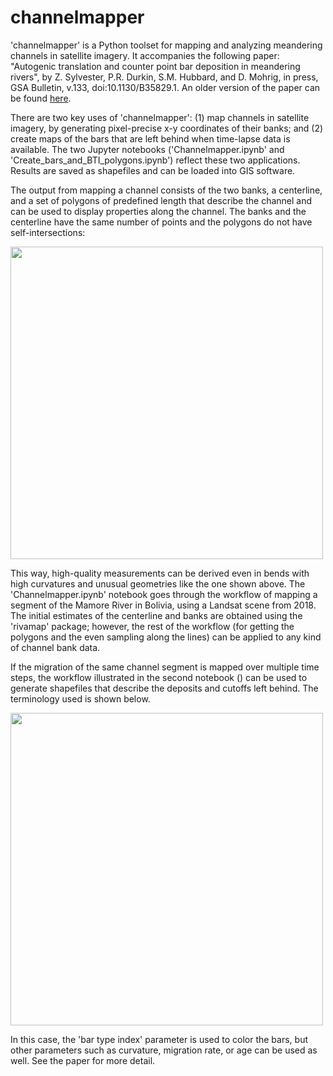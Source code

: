 # channelmapper

'channelmapper' is a Python toolset for mapping and analyzing meandering channels in satellite imagery. It accompanies the following paper: "Autogenic translation and counter point bar deposition in meandering rivers", by Z. Sylvester, P.R. Durkin, S.M. Hubbard, and D. Mohrig, in press, GSA Bulletin, v.133, doi:10.1130/B35829.1. An older version of the paper can be found [here](https://eartharxiv.org/repository/view/1003/).

There are two key uses of 'channelmapper': (1) map channels in satellite imagery, by generating pixel-precise x-y coordinates of their banks; and (2) create maps of the bars that are left behind when time-lapse data is available. The two Jupyter notebooks ('Channelmapper.ipynb' and 'Create_bars_and_BTI_polygons.ipynb') reflect these two applications. Results are saved as shapefiles and can be loaded into GIS software.

The output from mapping a channel consists of the two banks, a centerline, and a set of polygons of predefined length that describe the channel and can be used to display properties along the channel. The banks and the centerline have the same number of points and the polygons do not have self-intersections:

<img src="https://github.com/zsylvester/channelmapper/blob/main/banks_and_polygons.png" width="500">

This way, high-quality measurements can be derived even in bends with high curvatures and unusual geometries like the one shown above. The 'Channelmapper.ipynb' notebook goes through the workflow of mapping a segment of the Mamore River in Bolivia, using a Landsat scene from 2018. The initial estimates of the centerline and banks are obtained using the 'rivamap' package; however, the rest of the workflow (for getting the polygons and the even sampling along the lines) can be applied to any kind of channel bank data.

If the migration of the same channel segment is mapped over multiple time steps, the workflow illustrated in the second notebook () can be used to generate shapefiles that describe the deposits and cutoffs left behind. The terminology used is shown below.

<img src="https://github.com/zsylvester/channelmapper/blob/main/bar_terminology.png" width="500">

In this case, the 'bar type index' parameter is used to color the bars, but other parameters such as curvature, migration rate, or age can be used as well. See the paper for more detail. 

